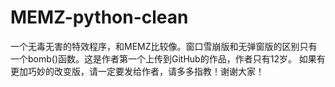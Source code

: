 # MEMZ-python-clean
一个无毒无害的特效程序，和MEMZ比较像。窗口雪崩版和无弹窗版的区别只有一个bomb()函数。这是作者第一个上传到GitHub的作品，作者只有12岁。
如果有更加巧妙的改变版，请一定要发给作者，请多多指教！谢谢大家！
